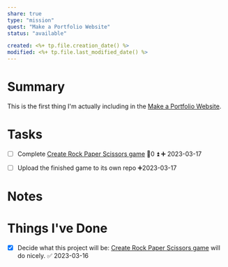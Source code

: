 ```yaml
---
share: true
type: "mission"
quest: "Make a Portfolio Website"
status: "available"

created: <%+ tp.file.creation_date() %> 
modified: <%+ tp.file.last_modified_date() %>
---
```

 
# Summary
This is the first thing I'm actually including in the [Make a Portfolio Website](./Make%20a%20Portfolio%20Website.md).

# Tasks
- [ ] Complete [Create Rock Paper Scissors game](./Create%20Rock%20Paper%20Scissors%20game.md) 🥄0 ⏫ ➕ 2023-03-17
- [ ] Upload the finished game to its own repo ➕2023-03-17 

	
# Notes

# Things I've Done
- [x] Decide what this project will be: [Create Rock Paper Scissors game](./Create%20Rock%20Paper%20Scissors%20game.md) will do nicely. ✅ 2023-03-16